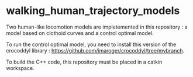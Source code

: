 # walking_human_trajectory_models
Two human-like locomotion models are impletemented in this repository : a model based on clothoid curves and a control optimal model.

To run the control optimal model, you need to install this version of the crocoddyl library : https://github.com/imaroger/crocoddyl/tree/mybranch.

To build the C++ code, this repository must be placed in a catkin workspace.
